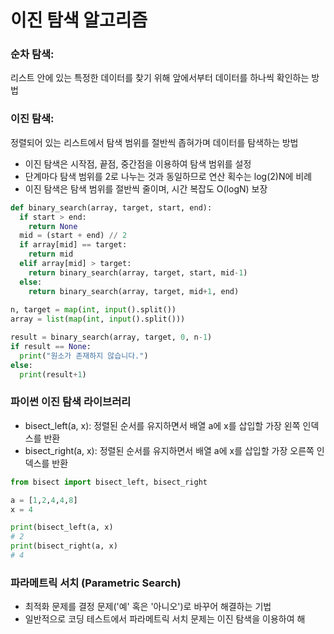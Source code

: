 # 이진 탐색 알고리즘
### 순차 탐색: 
리스트 안에 있는 특정한 데이터를 찾기 위해 앞에서부터 데이터를 하나씩 확인하는 방법
### 이진 탐색: 
정렬되어 있는 리스트에서 탐색 범위를 절반씩 좁혀가며 데이터를 탐색하는 방법
- 이진 탐색은 시작점, 끝점, 중간점을 이용하여 탐색 범위를 설정
- 단계마다 탐색 범위를 2로 나누는 것과 동일하므로 연산 획수는 log(2)N에 비례
- 이진 탐색은 탐색 범위를 절반씩 줄이며, 시간 복잡도 O(logN) 보장

```python
def binary_search(array, target, start, end):
  if start > end:
    return None
  mid = (start + end) // 2
  if array[mid] == target:
    return mid
  elif array[mid] > target:
    return binary_search(array, target, start, mid-1)
  else:
    return binary_search(array, target, mid+1, end)
  
n, target = map(int, input().split())
array = list(map(int, input().split()))

result = binary_search(array, target, 0, n-1)
if result == None:
  print("원소가 존재하지 않습니다.")
else:
  print(result+1)
```

### 파이썬 이진 탐색 라이브러리
- bisect_left(a, x): 정렬된 순서를 유지하면서 배열 a에 x를 삽입할 가장 왼쪽 인덱스를 반환
- bisect_right(a, x): 정렬된 순서를 유지하면서 배열 a에 x를 삽입할 가장 오른쪽 인덱스를 반환

```python
from bisect import bisect_left, bisect_right

a = [1,2,4,4,8]
x = 4

print(bisect_left(a, x)
# 2
print(bisect_right(a, x)
# 4
```

### 파라메트릭 서치 (Parametric Search)
- 최적화 문제를 결정 문제('예' 혹은 '아니오')로 바꾸어 해결하는 기법
- 일반적으로 코딩 테스트에서 파라메트릭 서치 문제는 이진 탐색을 이용하여 해
